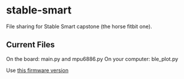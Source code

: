 # stable-smart
File sharing for Stable Smart capstone (the horse fitbit one).

## Current Files
On the board: main.py and mpu6886.py
On your computer: ble_plot.py

Use [this firmware version](https://micropython.org/download/ESP32_GENERIC/)
